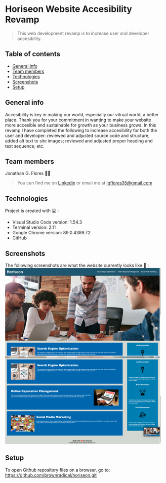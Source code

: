 # Horiseon Website Accesibility Revamp
> This web development revamp is to increase user and developer accesibility.

## Table of contents
* [General info](#general-info)
* [Team members](#team-members)
* [Technologies](#technologies)
* [Screenshots](#screenshots)
* [Setup](#setup)

## General info
Accesibility is key in making our world, especially our vitrual world, a better place. Thank you for your commitment in wanting to make your website more accesible and sustainable for growth as your business grows. In this revamp I have completed the following to increase accesibility for both the user and developer: reviewed and adjusted source code and structure; added alt text to site images; reviewed and adjusted proper heading and text sequence; etc.

## Team members 
Jonathan G. Flores :technologist: 
>You can find me on [Linkedin](https://www.linkedin.com/in/brownradical "Add me on Linkedin") or email me at <jgflores35@gmail.com>
	
## Technologies 
Project is created with :computer: :
* Visual Studio Code version: 1.54.3
* Terminal version: 2.11
* Google Chrome version: 89.0.4389.72
* GitHub

## Screenshots 
The following screenshots are what the website currently looks like :camera_flash: :
![screenshot of top section of Horiseon website](./Develop/assets/images/read-me-pic-1.png)
![screenshot of bottom section of Horiseon website](./Develop/assets/images/read-me-pic-2.png)
	
## Setup
To open Github repository files on a browser, go to: https://github.com/brownradical/horiseon.git
